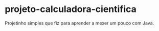 # projeto-calculadora-cientifica
Projetinho simples que fiz para aprender a mexer um pouco com Java.
